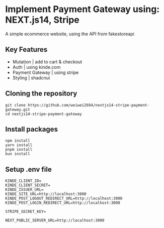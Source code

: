 # Implement Payment Gateway using: NEXT.js14, Stripe

A simple ecommerce website, using the API from fakestoreapi

## Key Features
- Mutation | add to cart & checkout
- Auth | using kinde.com
- Payment Gateway | using stripe
- Styling | shadcnui

## Cloning the repository
```
git clone https://github.com/weiwei2694/nextjs14-stripe-payment-gateway.git
cd nextjs14-stripe-payment-gateway
```

## Install packages
```
npm install
yarn install
pnpm install
bun install
```

## Setup .env file
```
KINDE_CLIENT_ID=
KINDE_CLIENT_SECRET=
KINDE_ISSUER_URL=
KINDE_SITE_URL=http://localhost:3000
KINDE_POST_LOGOUT_REDIRECT_URL=http://localhost:3000
KINDE_POST_LOGIN_REDIRECT_URL=http://localhost:3000

STRIPE_SECRET_KEY=

NEXT_PUBLIC_SERVER_URL=http://localhost:3000
```
